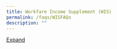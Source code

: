 ```yaml
---
title: Workfare Income Supplement (WIS)
permalink: /faqs/WISFAQs
description: ""
---
```


<html>
	<head>
		<style type="text/css">
			.row {vertical-align:top;height:auto!important;}
			.list {display:none;}
			.show {display:none;}
			.hide:target + .show {display:inline;}
			.hide:target {display: none;}
			.hide:target ~ .list {display:inline;}
			@media print{.hide,.show{display:none;}}
		</style>
	</head>
<body>
	<div class="row">
		<a href="#hide1" class="hide" id="hide1">Expand</a>
		<a href=#show1" class="show" id=show1">Collapse</a>
		<div class="list">
			<ul>
				<li>Item 1</li>
				<li>Item 2</li>
			</ul>
		</div>
	</div>
	</body>
</html>
